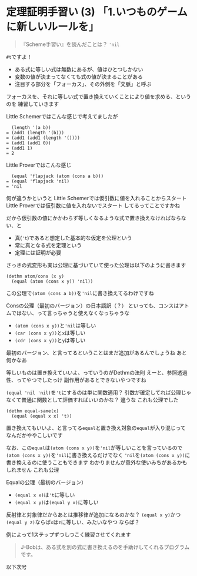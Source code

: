 # 定理証明手習い (3) 「1.いつものゲームに新しいルールを」

> 『Scheme手習い』を読んだことは？
> `'nil`

`#t`ですよ！

* ある式に等しい式は無数にあるが、値はひとつしかない
* 変数の値が決まってなくても式の値が決まることがある
* 注目する部分を「フォーカス」、その外側を「文脈」と呼ぶ

フォーカスを、それに等しい式で置き換えていくことにより値を求める、というのを
練習していきます

Little Schemerではこんな感じで考えてましたが

```
  (length '(a b))
= (add1 (length '(b)))
= (add1 (add1 (length '())))
= (add1 (add1 0))
= (add1 1)
= 2
```

Little Proverではこんな感じ

```
  (equal 'flapjack (atom (cons a b)))
= (equal 'flapjack 'nil)
= 'nil
```

何が違うかというと
Little Schemerでは仮引数に値を入れることからスタート
Little Proverでは仮引数に値を入れないでスタート
してるってことですかね

だから仮引数の値にかかわらず等しくなるような式で置き換えなければならない、と

* 真(`'t`)であると想定した基本的な仮定を公理という
* 常に真となる式を定理という
* 定理には証明が必要

さっきの式変形も実は公理に基づいていて使った公理は以下のように書きます

```
(dethm atom/cons (x y)
  (equal (atom (cons x y)) 'nil))
```

この公理で`(atom (cons a b))`を`'nil`に書き換えてるわけですね

Consの公理（最初のバージョン）の日本語訳（？）
といっても、コンスはアトムではない、って言っちゃうと使えなくなっちゃうな

* `(atom (cons x y))`と`'nil`は等しい
* `(car (cons x y))`と`x`は等しい
* `(cdr (cons x y))`と`y`は等しい

最初のバージョン、と言ってるということはまだ追加があるんでしょうね
あと何かなあ

等しいものは置き換えていいよ、っていうのがDethmの法則
えーと、参照透過性、ってやつでしたっけ
副作用があるとできないやつですね

`(equal 'nil 'nil)`を`'t`にするのは単に関数適用？
引数が確定してれば公理じゃなくて普通に関数として評価すればいいのかな？
違うな
これも公理でした

```
(dethm equal-same(x)
  (equal (equal x x) 't))
```

置き換えてもいいよ、と言ってる`equal`と置き換え対象の`equal`が入り混じって
なんだかややこしいです

なお、この`equal`は`(atom (cons x y))`を`'nil`が等しいことを言っているので
`(atom (cons x y))`を`'nil`に書き換えるだけでなく
`'nil`を`(atom (cons x y))`に書き換えるのに使うこともできます
わかりませんが意外な使いみちがあるかもしれません
これも公理

Equalの公理（最初のバージョン）

* `(equal x x)`は`'t`に等しい
* `(equal x y)`は`(equal y x)`に等しい

反射律と対象律だからあとは推移律が追加になるのかな？
`(equal x y)`かつ`(equal y z)`ならば`x`は`z`に等しい、みたいなやつ
ならば？

例によって1ステップずつしつこく練習させてくれます

> J-Bobは、ある式を別の式に書き換えるのを手助けしてくれるプログラムです。

以下次号

